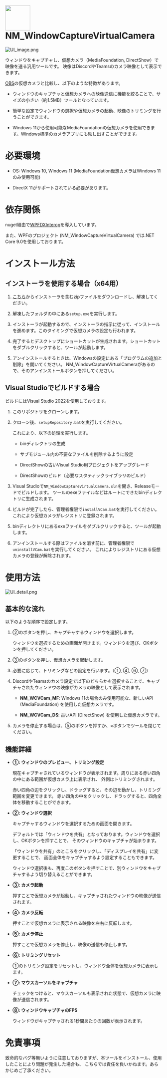 # <img width="80" src="DocAssets/NM_WindowCaptureVirtualCamera_icon.png"> NM_WindowCaptureVirtualCamera

![UI_image.png](DocAssets/ja/UI_image.png)

ウィンドウをキャプチャし、仮想カメラ（MediaFoundation, DirectShow）で映像を送る汎用ツールです。
映像はDiscordやTeamsのカメラ映像として表示できます。

[OBS](https://obsproject.com)の仮想カメラと比較し、以下のような特徴があります。

* ウィンドウのキャプチャと仮想カメラへの映像送信に機能を絞ることで、サイズの小さい（約1.5MB）ツールとなっています。

* 簡単な設定でウィンドウの選択や仮想カメラの起動、映像のトリミングを行うことができます。

* Windows 11から使用可能なMediaFoundationの仮想カメラを使用できます。Windows標準のカメラアプリにも映し出すことができます。


# 必要環境

* OS: Windows 10, Windows 11 (MediaFoundation仮想カメラはWindows 11のみ使用可能)

* DirectX 11がサポートされている必要があります。


# 依存関係

nuget経由で[WPFDXInterop](https://github.com/microsoft/WPFDXInterop)を導入しています。

また、WPFのプロジェクト (NM_WindowCaptureVirtualCamera) では.NET Core 9.0を使用しております。


# インストール方法

## インストーラを使用する場合（x64用）

1. [こちら](https://github.com/HexagramNM/NM_WindowCaptureVirtualCamera/releases/download/v1.0.0/NM_WindowCaptureVirtualCamera.zip)からインストーラを含むzipファイルをダウンロードし、解凍してください。

2. 解凍したフォルダの中にある`setup.exe`を実行します。

3. インストーラが起動するので、インストーラの指示に従って、インストールを進めます。このタイミングで仮想カメラの設定も行われます。

4. 完了するとデスクトップにショートカットが生成されます。ショートカットをダブルクリックすると、ツールが起動します。

5. アンインストールするときは、Windowsの設定にある「プログラムの追加と削除」を開いてください。
   NM_WindowCaptureVirtualCameraがあるので、そのアンインストールボタンを押してください。


## Visual Studioでビルドする場合

ビルドにはVisual Studio 2022を使用しております。

1. このリポジトリをクローンします。

2. クローン後、`setupRepository.bat`を実行してください。

    これにより、以下の処理を実行します。
    - binディレクトリの生成
    
    - サブモジュール内の不要なファイルを削除するように設定

    - DirectShowの古いVisual Studio用プロジェクトをアップグレード

    - DirectShowのビルド（必要なスタティックライブラリのビルド）

3. Visual Studioで`NM_WindowCaptureVirtualCamera.sln`を開き、Releaseモードでビルドします。
   ツールのexeファイルなどはルートにできたbinディレクトリに生成されます。

4. ビルドが完了したら、管理者権限で`installVCam.bat`を実行してください。
   これにより仮想カメラがレジストリに登録されます。

5. binディレクトリにあるexeファイルをダブルクリックすると、ツールが起動します。

6. アンインストールする際はファイルを消す前に、管理者権限で`uninstallVCam.bat`を実行してください。
   これによりレジストリにある仮想カメラの登録が解除されます。


# 使用方法

![UI_detail.png](DocAssets/ja/UI_detail.png)

## 基本的な流れ

以下のような順序で設定します。

1. ②のボタンを押し、キャプチャするウィンドウを選択します。

    ウィンドウを選択するための画面が開きます。ウィンドウを選び、OKボタンを押してください。

2. ③のボタンを押し、仮想カメラを起動します。

3. 必要に応じて、トリミングなどの設定を行います。（①, ④, ⑥, ⑦）

4. DiscordやTeamsのカメラ設定で以下のどちらかを選択することで、キャプチャされたウィンドウの映像がカメラの映像として表示されます。

    * **NM_WCVCam_MF**: Windows 11の場合のみ使用可能な、新しいAPI (MediaFoundation) を使用した仮想カメラです。

    * **NM_WCVCam_DS**: 古いAPI (DirectShow) を使用した仮想カメラです。

5. カメラを停止する場合は、⑤のボタンを押すか、×ボタンでツールを閉じてください。


## 機能詳細

* **①: ウィンドウのプレビュー、トリミング設定**

    現在キャプチャされているウィンドウが表示されます。周りにある赤い四角の中にある範囲が仮想カメラ上に表示され、
    外側はトリミングされます。

    赤い四角の辺をクリックし、ドラッグすると、その辺を動かし、トリミング範囲を変更できます。
    赤い四角の中をクリックし、ドラッグすると、四角全体を移動することができます。

* **②: ウィンドウ選択**

    キャプチャするウィンドウを選択するための画面を開きます。
    
    デフォルトでは「ウィンドウを共有」となっております。ウィンドウを選択し、OKボタンを押すことで、
    そのウィンドウのキャプチャが始まります。

    「ウィンドウを共有」のところをクリックし、「ディスプレイを共有」に変更することで、
    画面全体をキャプチャするよう設定することもできます。

    ウィンドウ選択後も、再度このボタンを押すことで、別ウィンドウをキャプチャするよう切り替えることができます。

* **③: カメラ起動**

    押すことで仮想カメラが起動し、キャプチャされたウィンドウの映像が送信されます。

* **④: カメラ反転**

    押すことで仮想カメラに表示される映像を左右に反転します。

* **⑤: カメラ停止**

    押すことで仮想カメラを停止し、映像の送信も停止します。

* **⑥: トリミングリセット**

    ①のトリミング設定をリセットし、ウィンドウ全体を仮想カメラに表示します。

* **⑦: マウスカーソルをキャプチャ**

    チェックをつけると、マウスカーソルも表示された状態で、仮想カメラに映像が送信されます。

* **⑧: ウィンドウキャプチャのFPS**

    ウィンドウがキャプチャされる1秒間あたりの回数が表示されます。


# 免責事項

致命的なバグ等無いように注意しておりますが、本ツールをインストール、使用したことにより問題が発生した場合も、
こちらでは責任を負いかねます。あらかじめご了承ください。
